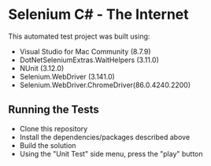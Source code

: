 # Selenium C# - The Internet

This automated test project was built using:

* Visual Studio for Mac Community (8.7.9)
* DotNetSeleniumExtras.WaitHelpers (3.11.0)
* NUnit (3.12.0)
* Selenium.WebDriver (3.141.0)
* Selenium.WebDriver.ChromeDriver(86.0.4240.2200)

## Running the Tests
* Clone this repository
* Install the dependencies/packages described above
* Build the solution
* Using the "Unit Test" side menu, press the "play" button
